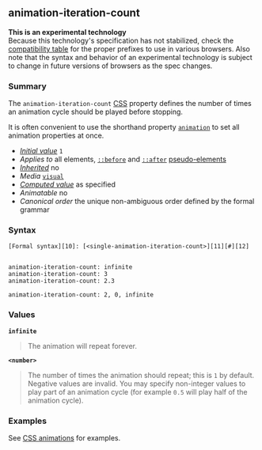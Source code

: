 ## animation-iteration-count

**This is an experimental technology**  
Because this technology's specification has not stabilized, check the [compatibility table][0] for the proper prefixes to use in various browsers. Also note that the syntax and behavior of an experimental technology is subject to change in future versions of browsers as the spec changes.

### Summary

The `animation-iteration-count` [CSS][1] property defines the number of times an animation cycle should be played before stopping.

It is often convenient to use the shorthand property [`animation`][2] to set all animation properties at once.

* _[Initial value][3]_ `1` 
* _Applies to_ all elements, [`::before`][4] and [`::after`][5] [pseudo-elements][6] 
* _[Inherited][7]_ no 
* _Media_ [`visual`][8] 
* _[Computed value][9]_ as specified 
* _Animatable_ no 
* _Canonical order_ the unique non-ambiguous order defined by the formal grammar

### Syntax

    [Formal syntax][10]: [<single-animation-iteration-count>][11][#][12]
    

    animation-iteration-count: infinite
    animation-iteration-count: 3
    animation-iteration-count: 2.3
    
    animation-iteration-count: 2, 0, infinite
    

### Values

**`infinite`**

> The animation will repeat forever.

**`<number>`**

> The number of times the animation should repeat; this is `1` by default. Negative values are invalid. You may specify non-integer values to play part of an animation cycle (for example `0.5` will play half of the animation cycle).

### Examples

See [CSS animations][13] for examples.


[0]: #Browser_compatibility
[1]: https://developer.mozilla.org/en/CSS "CSS"
[2]: https://developer.mozilla.org/en/docs/Web/CSS/animation
[3]: https://developer.mozilla.org/en/docs/CSS/initial_value
[4]: https://developer.mozilla.org/en/docs/Web/CSS/::before
[5]: https://developer.mozilla.org/en/docs/Web/CSS/::after
[6]: https://developer.mozilla.org/en/docs/CSS/Pseudo-elements "https://developer.mozilla.org/en/docs/CSS/Pseudo-elements"
[7]: https://developer.mozilla.org/en/docs/CSS/inheritance
[8]: https://developer.mozilla.org/en/docs/CSS/@media#Media_groups
[9]: https://developer.mozilla.org/en/docs/CSS/computed_value
[10]: https://developer.mozilla.org/en/docs/CSS/Value_definition_syntax "https://developer.mozilla.org/en/docs/CSS/Value_definition_syntax"
[11]: https://developer.mozilla.org/en/docs/CSS/CSS_values_syntax#syntax-single-animation-iteration-count "infinite | <number>"
[12]: https://developer.mozilla.org/en/docs/CSS/Value_definition_syntax#Hash_mark_(.23) "Hash mark multiplier: the previous entity may appear 0, 1 or several times, each occurence being separated from the previous one by a comma"
[13]: https://developer.mozilla.org/en/docs/CSS/Using_CSS_animations